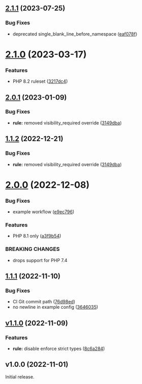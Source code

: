 ## [2.1.1](https://github.com/stickeeuk/php-cs-fixer-config/compare/v2.1.0...v2.1.1) (2023-07-25)


### Bug Fixes

* deprecated single_blank_line_before_namespace ([eaf078f](https://github.com/stickeeuk/php-cs-fixer-config/commit/eaf078ff99d79fe0c79aa40305a1a072298007d3))

# [2.1.0](https://github.com/stickeeuk/php-cs-fixer-config/compare/v2.0.1...v2.1.0) (2023-03-17)


### Features

* PHP 8.2 ruleset ([3217dc4](https://github.com/stickeeuk/php-cs-fixer-config/commit/3217dc4df56815d2a454a4aa7b370e1a640c95b2))

## [2.0.1](https://github.com/stickeeuk/php-cs-fixer-config/compare/v2.0.0...v2.0.1) (2023-01-09)


### Bug Fixes

* **rule:** removed visibility_required override ([3149dba](https://github.com/stickeeuk/php-cs-fixer-config/commit/3149dbaf242788ff8c7a75b0ec4aad4d908bab4a))

## [1.1.2](https://github.com/stickeeuk/php-cs-fixer-config/compare/v1.1.1...v1.1.2) (2022-12-21)


### Bug Fixes

* **rule:** removed visibility_required override ([3149dba](https://github.com/stickeeuk/php-cs-fixer-config/commit/3149dbaf242788ff8c7a75b0ec4aad4d908bab4a))

# [2.0.0](https://github.com/stickeeuk/php-cs-fixer-config/compare/v1.1.1...v2.0.0) (2022-12-08)


### Bug Fixes

* example workflow ([e9ec796](https://github.com/stickeeuk/php-cs-fixer-config/commit/e9ec7967daae90dd90b987d24fc3924f3e7c6c5d))


### Features

* PHP 8.1 only ([a3f9b54](https://github.com/stickeeuk/php-cs-fixer-config/commit/a3f9b5469e6f3e9fc072a638fd709b35b4f169a2))


### BREAKING CHANGES

* drops support for PHP 7.4

## [1.1.1](https://github.com/stickeeuk/php-cs-fixer-config/compare/v1.1.0...v1.1.1) (2022-11-10)


### Bug Fixes

* CI Git commit path ([76d98ed](https://github.com/stickeeuk/php-cs-fixer-config/commit/76d98ed3dca9f19928494f47e07ee566ea83a1be))
* no newline in example config ([3646035](https://github.com/stickeeuk/php-cs-fixer-config/commit/3646035fc317cd72a04473664ca2824a8f014914))

## [v1.1.0](https://github.com/stickeeuk/php-cs-fixer-config/compare/v1.0.0...v1.1.0) (2022-11-09)


### Features

* **rule:** disable enforce strict types ([8c6a284](https://github.com/stickeeuk/php-cs-fixer-config/commit/8c6a28411f5718806e35574571541c0f1adb2c8e))

## v1.0.0 (2022-11-01)

Initial release.

